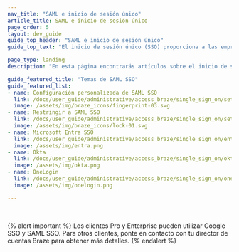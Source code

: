 ```yaml
---
nav_title: "SAML e inicio de sesión único"
article_title: SAML e inicio de sesión único
page_order: 5
layout: dev_guide
guide_top_header: "SAML e inicio de sesión único"
guide_top_text: "El inicio de sesión único (SSO) proporciona a las empresas una forma segura y centralizada de controlar el acceso al cuadro de mandos de Braze. En resumen, un único conjunto de credenciales puede utilizarse para acceder a diferentes aplicaciones, incluida Braze. <br> <br> "

page_type: landing
description: "En esta página encontrarás artículos sobre el inicio de sesión único (SSO). Aquí encontrará ayuda para configurar los proveedores de identidad admitidos o realizar una configuración personalizada."

guide_featured_title: "Temas de SAML SSO"
guide_featured_list:
- name: Configuración personalizada de SAML SSO
  link: /docs/user_guide/administrative/access_braze/single_sign_on/set_up/
  image: /assets/img/braze_icons/fingerprint-03.svg
- name: Restringir a SAML SSO
  link: /docs/user_guide/administrative/access_braze/single_sign_on/set_up/#restriction
  image: /assets/img/braze_icons/lock-01.svg
- name: Microsoft Entra SSO
  link: /docs/user_guide/administrative/access_braze/single_sign_on/entra/
  image: /assets/img/entra.png
- name: Okta
  link: /docs/user_guide/administrative/access_braze/single_sign_on/okta/
  image: /assets/img/okta.png
- name: OneLogin
  link: /docs/user_guide/administrative/access_braze/single_sign_on/onelogin/
  image: /assets/img/onelogin.png

---
```


<br>

{% alert important %}
Los clientes Pro y Enterprise pueden utilizar Google SSO y SAML SSO. Para otros clientes, ponte en contacto con tu director de cuentas Braze para obtener más detalles.
{% endalert %}

<br>
